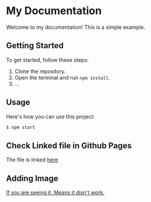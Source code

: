 # My Documentation

Welcome to my documentation! This is a simple example.

## Getting Started

To get started, follow these steps:

1. Clone the repository.
2. Open the terminal and run `npm install`.
3. ...

## Usage

Here's how you can use this project:

```bash
$ npm start
```
## Check Linked file in Github Pages

The file is linked [here](file.md)

## Adding Image
[If you are seeing it. Means it disn't work.](docs/ai-agent.png)
